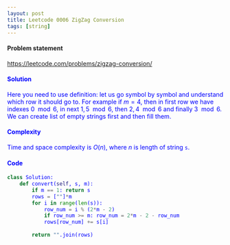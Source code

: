 ```yaml
---
layout: post
title: Leetcode 0006 ZigZag Conversion
tags: [string]
---
```


#### Problem statement

<a href="https://leetcode.com/problems/zigzag-conversion/"> <font color = blue>https://leetcode.com/problems/zigzag-conversion/

#### Solution

Here you need to use definition: let us go symbol by symbol and understand which row it should go to. For example if $m = 4$, then in first row we have indexes $0 \mod 6$, in next $1, 5 \mod 6$, then $2, 4 \mod 6$ and finally $3\mod 6$. We can create list of empty strings first and then fill them.

#### Complexity
Time and space complexity is $O(n)$, where $n$ is length of string `s`.

#### Code
```python
class Solution:
    def convert(self, s, m):
        if m == 1: return s
        rows = [""]*m
        for i in range(len(s)):
            row_num = i % (2*m - 2)
            if row_num >= m: row_num = 2*m - 2 - row_num
            rows[row_num] += s[i]
            
        return "".join(rows)
```
